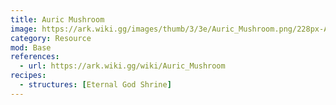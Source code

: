 ```yaml
---
title: Auric Mushroom
image: https://ark.wiki.gg/images/thumb/3/3e/Auric_Mushroom.png/228px-Auric_Mushroom.png
category: Resource
mod: Base
references:
  - url: https://ark.wiki.gg/wiki/Auric_Mushroom
recipes:
  - structures: [Eternal God Shrine]
---
```

